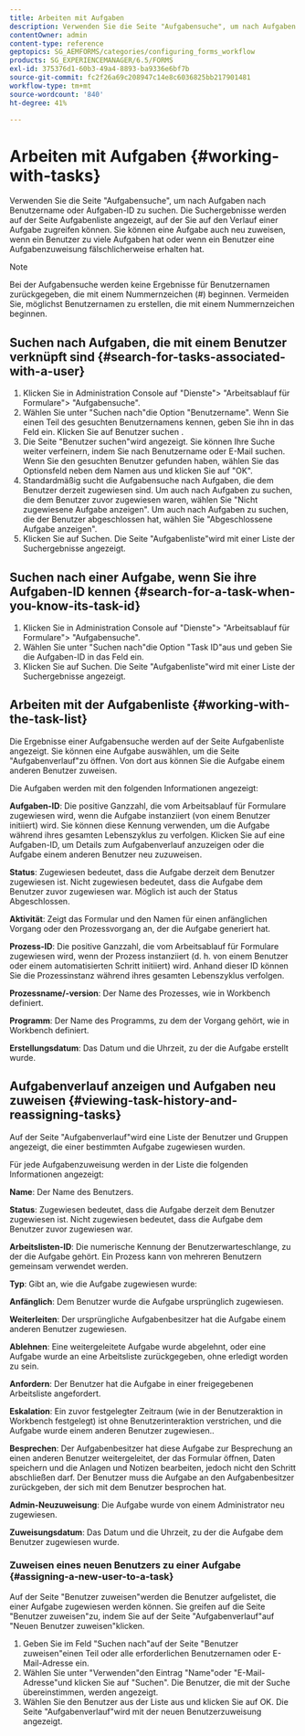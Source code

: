 ```yaml
---
title: Arbeiten mit Aufgaben
description: Verwenden Sie die Seite "Aufgabensuche", um nach Aufgaben nach Benutzername oder Aufgaben-ID zu suchen. Erfahren Sie mehr über das Arbeiten mit Aufgaben.
contentOwner: admin
content-type: reference
geptopics: SG_AEMFORMS/categories/configuring_forms_workflow
products: SG_EXPERIENCEMANAGER/6.5/FORMS
exl-id: 375376d1-60b3-49a4-8893-ba9336e6bf7b
source-git-commit: fc2f26a69c208947c14e8c6036825bb217901481
workflow-type: tm+mt
source-wordcount: '840'
ht-degree: 41%

---
```


# Arbeiten mit Aufgaben {#working-with-tasks}

Verwenden Sie die Seite &quot;Aufgabensuche&quot;, um nach Aufgaben nach Benutzername oder Aufgaben-ID zu suchen. Die Suchergebnisse werden auf der Seite Aufgabenliste angezeigt, auf der Sie auf den Verlauf einer Aufgabe zugreifen können. Sie können eine Aufgabe auch neu zuweisen, wenn ein Benutzer zu viele Aufgaben hat oder wenn ein Benutzer eine Aufgabenzuweisung fälschlicherweise erhalten hat.

>[!NOTE]
>
>Bei der Aufgabensuche werden keine Ergebnisse für Benutzernamen zurückgegeben, die mit einem Nummernzeichen (#) beginnen. Vermeiden Sie, möglichst Benutzernamen zu erstellen, die mit einem Nummernzeichen beginnen.

## Suchen nach Aufgaben, die mit einem Benutzer verknüpft sind {#search-for-tasks-associated-with-a-user}

1. Klicken Sie in Administration Console auf &quot;Dienste&quot;> &quot;Arbeitsablauf für Formulare&quot;> &quot;Aufgabensuche&quot;.
1. Wählen Sie unter &quot;Suchen nach&quot;die Option &quot;Benutzername&quot;. Wenn Sie einen Teil des gesuchten Benutzernamens kennen, geben Sie ihn in das Feld ein. Klicken Sie auf Benutzer suchen .
1. Die Seite &quot;Benutzer suchen&quot;wird angezeigt. Sie können Ihre Suche weiter verfeinern, indem Sie nach Benutzername oder E-Mail suchen. Wenn Sie den gesuchten Benutzer gefunden haben, wählen Sie das Optionsfeld neben dem Namen aus und klicken Sie auf &quot;OK&quot;.
1. Standardmäßig sucht die Aufgabensuche nach Aufgaben, die dem Benutzer derzeit zugewiesen sind. Um auch nach Aufgaben zu suchen, die dem Benutzer zuvor zugewiesen waren, wählen Sie &quot;Nicht zugewiesene Aufgabe anzeigen&quot;. Um auch nach Aufgaben zu suchen, die der Benutzer abgeschlossen hat, wählen Sie &quot;Abgeschlossene Aufgabe anzeigen&quot;.
1. Klicken Sie auf Suchen. Die Seite &quot;Aufgabenliste&quot;wird mit einer Liste der Suchergebnisse angezeigt.

## Suchen nach einer Aufgabe, wenn Sie ihre Aufgaben-ID kennen {#search-for-a-task-when-you-know-its-task-id}

1. Klicken Sie in Administration Console auf &quot;Dienste&quot;> &quot;Arbeitsablauf für Formulare&quot;> &quot;Aufgabensuche&quot;.
1. Wählen Sie unter &quot;Suchen nach&quot;die Option &quot;Task ID&quot;aus und geben Sie die Aufgaben-ID in das Feld ein.
1. Klicken Sie auf Suchen. Die Seite &quot;Aufgabenliste&quot;wird mit einer Liste der Suchergebnisse angezeigt.

## Arbeiten mit der Aufgabenliste {#working-with-the-task-list}

Die Ergebnisse einer Aufgabensuche werden auf der Seite Aufgabenliste angezeigt. Sie können eine Aufgabe auswählen, um die Seite &quot;Aufgabenverlauf&quot;zu öffnen. Von dort aus können Sie die Aufgabe einem anderen Benutzer zuweisen.

Die Aufgaben werden mit den folgenden Informationen angezeigt:

**Aufgaben-ID**: Die positive Ganzzahl, die vom Arbeitsablauf für Formulare zugewiesen wird, wenn die Aufgabe instanziiert (von einem Benutzer initiiert) wird. Sie können diese Kennung verwenden, um die Aufgabe während ihres gesamten Lebenszyklus zu verfolgen. Klicken Sie auf eine Aufgaben-ID, um Details zum Aufgabenverlauf anzuzeigen oder die Aufgabe einem anderen Benutzer neu zuzuweisen.

**Status**: Zugewiesen bedeutet, dass die Aufgabe derzeit dem Benutzer zugewiesen ist. Nicht zugewiesen bedeutet, dass die Aufgabe dem Benutzer zuvor zugewiesen war. Möglich ist auch der Status Abgeschlossen.

**Aktivität**: Zeigt das Formular und den Namen für einen anfänglichen Vorgang oder den Prozessvorgang an, der die Aufgabe generiert hat.

**Prozess-ID**: Die positive Ganzzahl, die vom Arbeitsablauf für Formulare zugewiesen wird, wenn der Prozess instanziiert (d. h. von einem Benutzer oder einem automatisierten Schritt initiiert) wird. Anhand dieser ID können Sie die Prozessinstanz während ihres gesamten Lebenszyklus verfolgen.

**Prozessname/-version**: Der Name des Prozesses, wie in Workbench definiert.

**Programm**: Der Name des Programms, zu dem der Vorgang gehört, wie in Workbench definiert.

**Erstellungsdatum**: Das Datum und die Uhrzeit, zu der die Aufgabe erstellt wurde.

## Aufgabenverlauf anzeigen und Aufgaben neu zuweisen {#viewing-task-history-and-reassigning-tasks}

Auf der Seite &quot;Aufgabenverlauf&quot;wird eine Liste der Benutzer und Gruppen angezeigt, die einer bestimmten Aufgabe zugewiesen wurden.

Für jede Aufgabenzuweisung werden in der Liste die folgenden Informationen angezeigt:

**Name**: Der Name des Benutzers.

**Status**: Zugewiesen bedeutet, dass die Aufgabe derzeit dem Benutzer zugewiesen ist. Nicht zugewiesen bedeutet, dass die Aufgabe dem Benutzer zuvor zugewiesen war.

**Arbeitslisten-ID**: Die numerische Kennung der Benutzerwarteschlange, zu der die Aufgabe gehört. Ein Prozess kann von mehreren Benutzern gemeinsam verwendet werden.

**Typ**: Gibt an, wie die Aufgabe zugewiesen wurde:

**Anfänglich**: Dem Benutzer wurde die Aufgabe ursprünglich zugewiesen.

**Weiterleiten**: Der ursprüngliche Aufgabenbesitzer hat die Aufgabe einem anderen Benutzer zugewiesen.

**Ablehnen**: Eine weitergeleitete Aufgabe wurde abgelehnt, oder eine Aufgabe wurde an eine Arbeitsliste zurückgegeben, ohne erledigt worden zu sein.

**Anfordern**: Der Benutzer hat die Aufgabe in einer freigegebenen Arbeitsliste angefordert.

**Eskalation**: Ein zuvor festgelegter Zeitraum (wie in der Benutzeraktion in Workbench festgelegt) ist ohne Benutzerinteraktion verstrichen, und die Aufgabe wurde einem anderen Benutzer zugewiesen..

**Besprechen**: Der Aufgabenbesitzer hat diese Aufgabe zur Besprechung an einen anderen Benutzer weitergeleitet, der das Formular öffnen, Daten speichern und die Anlagen und Notizen bearbeiten, jedoch nicht den Schritt abschließen darf. Der Benutzer muss die Aufgabe an den Aufgabenbesitzer zurückgeben, der sich mit dem Benutzer besprochen hat.

**Admin-Neuzuweisung**: Die Aufgabe wurde von einem Administrator neu zugewiesen.

**Zuweisungsdatum**: Das Datum und die Uhrzeit, zu der die Aufgabe dem Benutzer zugewiesen wurde.

### Zuweisen eines neuen Benutzers zu einer Aufgabe {#assigning-a-new-user-to-a-task}

Auf der Seite &quot;Benutzer zuweisen&quot;werden die Benutzer aufgelistet, die einer Aufgabe zugewiesen werden können. Sie greifen auf die Seite &quot;Benutzer zuweisen&quot;zu, indem Sie auf der Seite &quot;Aufgabenverlauf&quot;auf &quot;Neuen Benutzer zuweisen&quot;klicken.

1. Geben Sie im Feld &quot;Suchen nach&quot;auf der Seite &quot;Benutzer zuweisen&quot;einen Teil oder alle erforderlichen Benutzernamen oder E-Mail-Adresse ein.
1. Wählen Sie unter &quot;Verwenden&quot;den Eintrag &quot;Name&quot;oder &quot;E-Mail-Adresse&quot;und klicken Sie auf &quot;Suchen&quot;. Die Benutzer, die mit der Suche übereinstimmen, werden angezeigt.
1. Wählen Sie den Benutzer aus der Liste aus und klicken Sie auf OK. Die Seite &quot;Aufgabenverlauf&quot;wird mit der neuen Benutzerzuweisung angezeigt.
